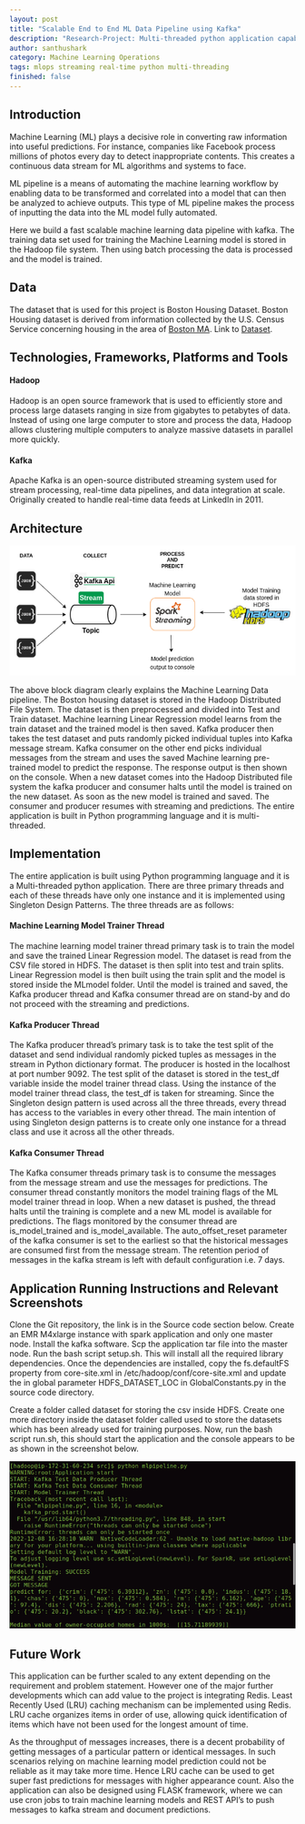 ```yaml
---
layout: post
title: "Scalable End to End ML Data Pipeline using Kafka"
description: "Research-Project: Multi-threaded python application capable handling end to end ML workflow from data engineering to predictions"
author: santhushark
category: Machine Learning Operations
tags: mlops streaming real-time python multi-threading
finished: false
---
```

## Introduction


Machine Learning (ML) plays a decisive role in converting raw information into useful predictions. For instance, companies like Facebook process millions of photos every day to detect inappropriate contents. This creates a continuous data stream for ML algorithms and systems to face.

ML pipeline is a means of automating the machine learning workflow by enabling data to be transformed and correlated into a model that can then be analyzed to achieve outputs. This type of ML pipeline makes the process of inputting the data into the ML model fully automated.

Here we build a fast scalable machine learning data pipeline with kafka. The training data set used for training the Machine Learning model is stored in the Hadoop file system. Then using batch processing the data is processed and the model is trained.

## Data


The dataset that is used for this project is Boston Housing Dataset. Boston Housing dataset is derived from information collected by the U.S. Census Service concerning housing in the area of [Boston MA](http://www.cs.toronto.edu/~delve/data/boston/bostonDetail.html). Link to [Dataset](https://www.kaggle.com/code/prasadperera/the-boston-housing-dataset/data).

## Technologies, Frameworks, Platforms and Tools


#### Hadoop
Hadoop is an open source framework that is used to efficiently store and process large datasets ranging in size from gigabytes to petabytes of data. Instead of using one large computer to store and process the data, Hadoop allows clustering multiple computers to analyze massive datasets in parallel more quickly.

#### Kafka
Apache Kafka is an open-source distributed streaming system used for stream processing, real-time data pipelines, and data integration at scale. Originally created to handle real-time data
feeds at LinkedIn in 2011.

## Architecture


![Pipeline_Architecture](/assets/img/aws_kafka/pipeline_architecture.png?raw=true)

The above block diagram clearly explains the Machine Learning Data pipeline. The Boston housing dataset is stored in the Hadoop Distributed File System. The dataset is then preprocessed and divided into Test and Train dataset. Machine learning Linear Regression model learns from the train dataset and the trained model is then saved. Kafka producer then takes the test dataset and puts randomly picked individual tuples into Kafka message stream. Kafka consumer on the other end picks individual messages from the stream and uses the saved Machine learning pre-trained model to predict the response. The response output is then shown on the console. When a new dataset comes into the Hadoop Distributed file system the kafka producer and consumer halts until the model is trained on the new dataset. As soon as the new model is trained and saved. The consumer and producer resumes with streaming and predictions. The entire application is built in Python programming language and it is multi-threaded.

## Implementation


The entire application is built using Python programming language and it is a Multi-threaded python application. There are three primary threads and each of these threads have only one instance and it is implemented using Singleton Design Patterns. The three threads are as follows:

#### Machine Learning Model Trainer Thread
The machine learning model trainer thread primary task is to train the model and save the trained Linear Regression model. The dataset is read from the CSV file stored in HDFS. The dataset is then split into test and train splits. Linear Regression model is then built using the train split and the model is stored inside the MLmodel folder. Until the model is trained and saved, the Kafka producer thread and Kafka consumer thread are on stand-by and do not proceed with the streaming and predictions.

#### Kafka Producer Thread
The Kafka producer thread’s primary task is to take the test split of the dataset and send individual randomly picked tuples as messages in the stream in Python dictionary format. The producer is hosted in the localhost at port number 9092. The test split of the dataset is stored in the test_df variable inside the model trainer thread class. Using the instance of the model trainer thread class, the test_df is taken for streaming. Since the Singleton design pattern is used across all the three threads, every thread has access to the variables in every other thread. The main intention of using Singleton design patterns is to create only one instance for a thread class and use it across all the other threads.

#### Kafka Consumer Thread
The Kafka consumer threads primary task is to consume the messages from the message stream and use the messages for predictions. The consumer thread constantly monitors the model training flags of the ML model trainer thread in loop. When a new dataset is pushed, the thread halts until the training is complete and a new ML model is available for predictions. The flags monitored by the consumer thread are is_model_trained and is_model_available. The auto_offset_reset parameter of the kafka consumer is set to the earliest so that the historical messages are consumed first from the message stream. The retention period of messages in the kafka stream is left with default configuration i.e. 7 days.

## Application Running Instructions and Relevant Screenshots


Clone the Git repository, the link is in the Source code section below. Create an EMR M4xlarge instance with spark application and only one master node. Install the kafka software. Scp the application tar file into the master node. Run the bash script setup.sh. This will install all the required library dependencies. Once the dependencies are installed, copy the fs.defaultFS property from core-site.xml in /etc/hadoop/conf/core-site.xml and update the in global parameter HDFS_DATASET_LOC in GlobalConstants.py in the source code directory.

Create a folder called dataset for storing the csv inside HDFS. Create one more directory inside the dataset folder called used to store the datasets which has been already used for training purposes. Now, run the bash script run.sh, this should start the application and the console appears to be as shown in the screenshot below.

![Experiment_result](/assets/img/aws_kafka/experiment_screenshot.png?raw=true)

## Future Work


This application can be further scaled to any extent depending on the requirement and problem statement. However one of the major further developments which can add value to the project is integrating Redis. Least Recently Used (LRU) caching mechanism can be implemented using Redis. LRU cache organizes items in order of use, allowing quick identification of items which have not been used for the longest amount of time.

As the throughput of messages increases, there is a decent probability of getting messages of a particular pattern or identical messages. In such scenarios relying on machine learning model prediction could not be reliable as it may take more time. Hence LRU cache can be used to get super fast predictions for messages with higher appearance count. Also the application can also be designed using FLASK framework, where we can use cron jobs to train machine learning models and REST API’s to push messages to kafka stream and document predictions.



